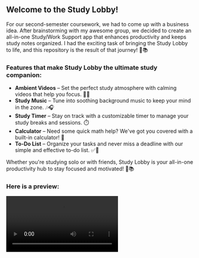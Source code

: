 ## Welcome to the Study Lobby!

For our second-semester coursework, we had to come up with a business idea. After brainstorming with my awesome group, we decided to create an all-in-one Study/Work Support app that enhances productivity and keeps study notes organized. I had the exciting task of bringing the Study Lobby to life, and this repository is the result of that journey! 🎉📚

### Features that make Study Lobby the ultimate study companion:

- **Ambient Videos** – Set the perfect study atmosphere with calming videos that help you focus. 🌿🎥
- **Study Music** – Tune into soothing background music to keep your mind in the zone. 🎶🎧
- **Study Timer** – Stay on track with a customizable timer to manage your study breaks and sessions. ⏱️
- **Calculator** – Need some quick math help? We've got you covered with a built-in calculator! 🔢
- **To-Do List** – Organize your tasks and never miss a deadline with our simple and effective to-do list. ✅📝

Whether you're studying solo or with friends, Study Lobby is your all-in-one productivity hub to stay focused and motivated! 💪📚

### Here is a preview:
<video src="https://github.com/codingsanji/StudyLobby/raw/main/videos/snapshot/preview.mp4">

